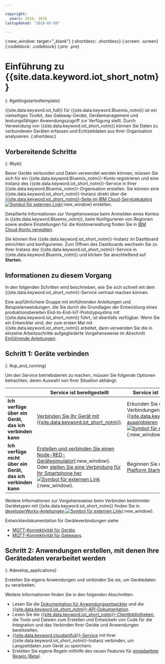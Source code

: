 ```yaml
---

copyright:
  years: 2016, 2018
lastupdated: "2018-05-08"

---
```


{:new_window: target="_blank"}
{:shortdesc: .shortdesc}
{:screen: .screen}
{:codeblock: .codeblock}
{:pre: .pre}

# Einführung zu {{site.data.keyword.iot_short_notm}}
{: #gettingstartedtemplate}

{{site.data.keyword.iot_full}} für {{site.data.keyword.Bluemix_notm}} ist ein vielseitiges Toolkit, das Gateway-Geräte, Gerätemanagement und leistungsfähigen Anwendungszugriff zur Verfügung stellt. Durch Verwendung von {{site.data.keyword.iot_short_notm}} können Sie Daten zu verbundenen Geräten erfassen und Echtzeitdaten aus Ihrer Organisation analysieren.
{:shortdesc}

## Vorbereitende Schritte
{: #byb}

Bevor Geräte verbunden und Daten verwendet werden können, müssen Sie sich für ein {{site.data.keyword.Bluemix_notm}}-Konto registrieren und eine Instanz des {{site.data.keyword.iot_short_notm}}-Service in Ihrer {{site.data.keyword.Bluemix_notm}}-Organisation erstellen. Sie können eine {{site.data.keyword.iot_short_notm}}-Instanz direkt über die [{{site.data.keyword.iot_short_notm}}-Seite im IBM Cloud-Servicekatalog ![Symbol für externen Link](../../icons/launch-glyph.svg "Symbol für externen Link")](https://console.{DomainName}/catalog/services/internet-of-things-platform/){:new_window} erstellen.  

Detaillierte Informationen zur Vorgehensweise beim Anmelden eines Kontos in {{site.data.keyword.Bluemix_notm}}, beim Konfigurieren von Regionen sowie andere Einstellungen für die Kontoverwaltung finden Sie in [IBM Cloud-Konto verwalten](https://console.ng.bluemix.net/docs/admin/account.html#signup).

Sie können Ihre {{site.data.keyword.iot_short_notm}}-Instanz im Dashboard einrichten und konfigurieren. Zum Öffnen des Dashboards wechseln Sie zu Ihrer Instanz des {{site.data.keyword.iot_short_notm}}-Service in {{site.data.keyword.Bluemix_notm}} und klicken Sie anschließend auf **Starten**.

## Informationen zu diesem Vorgang

In den folgenden Schritten wird beschrieben, wie Sie sich schnell mit dem {{site.data.keyword.iot_short_notm}}-Service vertraut machen können.

Eine ausführlichere Gruppe mit einführenden Anleitungen und Beispielanwendungen, die Sie durch die Grundlagen der Entwicklung eines produktionsbereiten End-to-End-IoT-Prototypsystms mit {{site.data.keyword.iot_short_notm}} führt, ist ebenfalls verfügbar. Wenn Sie ein Entwickler sind, der zum ersten Mal mit {{site.data.keyword.iot_short_notm}} arbeitet, dann verwenden Sie die in einzelne Arbeitsschritte aufgegliederte Vorgehensweise im Abschnitt [Einführende Anleitungen](https://console.bluemix.net/docs/services/IoT/getting_started/getting-started-iot-overview.html#getting-started).

## Schritt 1: Geräte verbinden
{: #up_and_running}

Um den Service betriebsbereit zu machen, müssen Sie folgende Optionen betrachten, deren Auswahl von Ihrer Situation abhängt:

|  |   Service ist bereitgestellt | Service ist nicht bereitgestellt
 | -------------| ------------- | -------------
  |**Ich verfüge über ein Gerät, das ich verbinden kann** | [Verbinden Sie Ihr Gerät mit {{site.data.keyword.iot_short_notm}}](iotplatform_task.html#iotplatform_task).| Erkunden Sie das Herstellen von Verbindungen für Geräte in [{{site.data.keyword.iot_short_notm}} ausprobieren ![Symbol für externen Link](../../icons/launch-glyph.svg "Symbol für externen Link")](http://discover-iot.eu-gb.mybluemix.net/?cm_mc_uid=44491599487314618721024&cm_mc_sid_50200000=1462798151#/play){:new_window}.
  |**Ich verfüge nicht über ein Gerät, das ich verbinden kann** | [Erstellen und verbinden Sie einen Node-RED-Gerätesimulator](nodereddevice_sample.html){:new_window}. Oder [stellen Sie eine Verbindung für Ihr Smartphone her ![Symbol für externen Link](../../icons/launch-glyph.svg "Symbol für externen Link")](http://discover-iot.eu-gb.mybluemix.net/?cm_mc_uid=44491599487314618721024&cm_mc_sid_50200000=1462798151#/play/device/smartphone){:new_window}. | Beginnen Sie mit [Watson IoT Platform Starter](https://console.bluemix.net/docs/starters/IoT-starter/iot500.html).
  
Weitere Informationen zur Vorgehensweise beim Verbinden bestimmter Gerätetypen mit {{site.data.keyword.iot_short_notm}} finden Sie in [developerWorks-Anleitungen ![Symbol für externen Link](../../icons/launch-glyph.svg "Symbol für externen Link")](https://developer.ibm.com/recipes/tutorials/category/internet-of-things-iot/){:new_window}.  

Entwicklerdokumentation für Geräteverbindungen siehe
- [MQTT-Konnektivität für Geräte](devices/mqtt.html).
- [MQTT-Konnektivität für Gateways](gateways/mqtt.html).

<!--
## Step 2: Analyze your device data
{: #analyzing_data}
Start exploring the real-time data that the devices are sending to {{site.data.keyword.iot_short_notm}}.
{{site.data.keyword.iot_short_notm}} includes the following analytics tools:  
- [Boards and cards](data_visualization.html) to visualize your real-time device data.
- [Rules and actions](analytics.html) that are triggered by real-time device data.
For a quick getting started example, see the [Using Rules and Actions with IBM Watson IoT Platform Cloud Analytics ![External link icon](../../icons/launch-glyph.svg "External link icon")](https://developer.ibm.com/recipes/tutorials/using-rules-and-actions-with-ibm-watson-iot-platform-cloud-analytics/){:new_window} developerWorks recipe.
-->

## Schritt 2: Anwendungen erstellen, mit denen Ihre Gerätedaten verarbeitet werden
{: #develop_applications}

Erstellen Sie eigene Anwendungen und verbinden Sie sie, um Gerätedaten zu verarbeiten.

Weitere Informationen finden Sie in den folgenden Abschnitten:   
- Lesen Sie die [Dokumentation für Anwendungsentwickler](applications/api.html) und die [{{site.data.keyword.iot_short_notm}}-API-Dokumentation](reference/api.html).
- Lesen Sie die [{{site.data.keyword.iot_short_notm}}-Clientbibliotheken](iot_platform_client_lib.html), die Tools und Dateien zum Erstellen und Entwickeln von Code für die Integration und das Verbinden Ihrer Geräte und Anwendungen bereitstellen.
- [{{site.data.keyword.cloudantfull}}-Service](cloudant_connector.html) mit Ihrer {{site.data.keyword.iot_short_notm}}-Instanz verbinden, um Langzeitdaten zum Gerät zu speichern.
- Erstellen Sie eigene Regeln mithilfe des neuen Features für [eingebettete Regeln (Beta)](information_management/im_rules.html).
